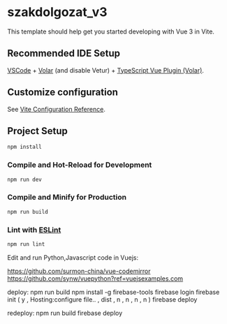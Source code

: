 # szakdolgozat_v3

This template should help get you started developing with Vue 3 in Vite.

## Recommended IDE Setup

[VSCode](https://code.visualstudio.com/) + [Volar](https://marketplace.visualstudio.com/items?itemName=Vue.volar) (and disable Vetur) + [TypeScript Vue Plugin (Volar)](https://marketplace.visualstudio.com/items?itemName=Vue.vscode-typescript-vue-plugin).

## Customize configuration

See [Vite Configuration Reference](https://vitejs.dev/config/).

## Project Setup

```sh
npm install
```

### Compile and Hot-Reload for Development

```sh
npm run dev
```

### Compile and Minify for Production

```sh
npm run build
```

### Lint with [ESLint](https://eslint.org/)

```sh
npm run lint
```

Edit and run Python,Javascript code in Vuejs:

https://github.com/surmon-china/vue-codemirror
https://github.com/synw/vuepython?ref=vuejsexamples.com

deploy:
npm run build
npm install -g firebase-tools
firebase login
firebase init ( y , Hosting:configure file.. , dist , n , n , n , n )
firebase deploy

redeploy:
npm run build
firebase deploy